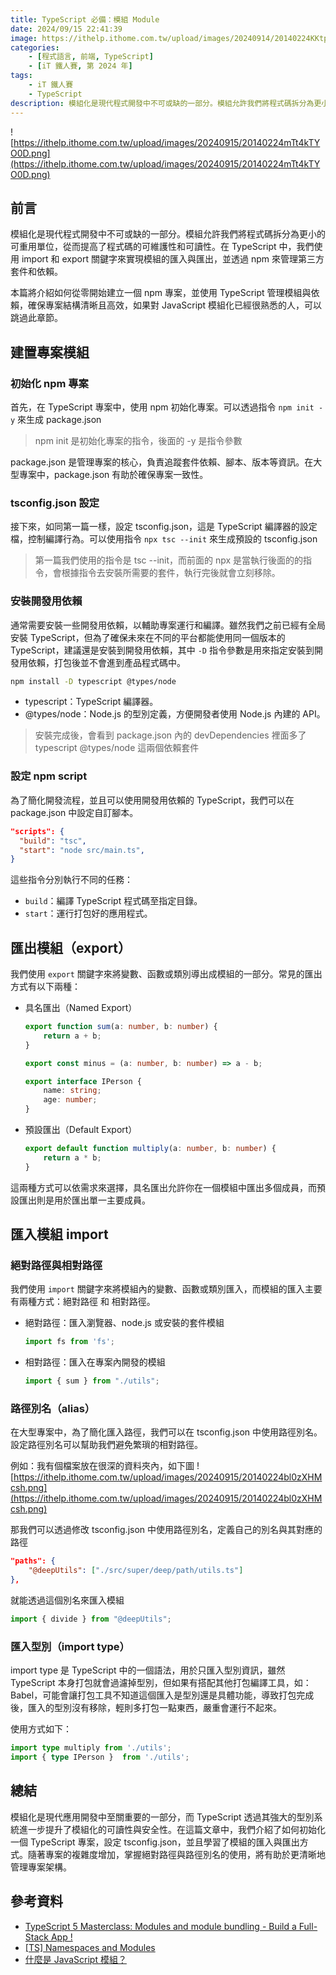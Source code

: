 ```yaml
---
title: TypeScript 必備：模組 Module
date: 2024/09/15 22:41:39
image: https://ithelp.ithome.com.tw/upload/images/20240914/20140224KKtpk0N1gP.png
categories:
    - [程式語言, 前端, TypeScript]
    - [iT 鐵人賽, 第 2024 年]
tags: 
    - iT 鐵人賽
    - TypeScript
description: 模組化是現代程式開發中不可或缺的一部分。模組允許我們將程式碼拆分為更小的可重用單位，從而提高了程式碼的可維護性和可讀性。在 TypeScript 中，我們使用 import 和 export 關鍵字來實現模組的匯入與匯出，並透過 npm 來管理第三方套件和依賴。
---
```


![https://ithelp.ithome.com.tw/upload/images/20240915/20140224mTt4kTYO0D.png](https://ithelp.ithome.com.tw/upload/images/20240915/20140224mTt4kTYO0D.png)

## 前言

模組化是現代程式開發中不可或缺的一部分。模組允許我們將程式碼拆分為更小的可重用單位，從而提高了程式碼的可維護性和可讀性。在 TypeScript 中，我們使用 import 和 export 關鍵字來實現模組的匯入與匯出，並透過 npm 來管理第三方套件和依賴。

本篇將介紹如何從零開始建立一個 npm 專案，並使用 TypeScript 管理模組與依賴，確保專案結構清晰且高效，如果對 JavaScript 模組化已經很熟悉的人，可以跳過此章節。

## 建置專案模組

### 初始化 npm 專案

首先，在 TypeScript 專案中，使用 npm 初始化專案。可以透過指令 `npm init -y` 來生成 package.json

> npm init 是初始化專案的指令，後面的 -y 是指令參數

package.json 是管理專案的核心，負責追蹤套件依賴、腳本、版本等資訊。在大型專案中，package.json 有助於確保專案一致性。

### tsconfig.json 設定

接下來，如同第一篇一樣，設定 tsconfig.json，這是 TypeScript 編譯器的設定檔，控制編譯行為。可以使用指令 `npx tsc --init` 來生成預設的 tsconfig.json

> 第一篇我們使用的指令是 tsc --init，而前面的 npx 是當執行後面的的指令，會根據指令去安裝所需要的套件，執行完後就會立刻移除。

### 安裝開發用依賴

通常需要安裝一些開發用依賴，以輔助專案運行和編譯。雖然我們之前已經有全局安裝 TypeScript，但為了確保未來在不同的平台都能使用同一個版本的 TypeScript，建議還是安裝到開發用依賴，其中 `-D` 指令參數是用來指定安裝到開發用依賴，打包後並不會進到產品程式碼中。

```bash
npm install -D typescript @types/node
```

- typescript：TypeScript 編譯器。
- @types/node：Node.js 的型別定義，方便開發者使用 Node.js 內建的 API。

> 安裝完成後，會看到 package.json 內的 devDependencies 裡面多了 typescript @types/node 這兩個依賴套件

### 設定 npm script

為了簡化開發流程，並且可以使用開發用依賴的 TypeScript，我們可以在 package.json 中設定自訂腳本。

```json
"scripts": {
  "build": "tsc",
  "start": "node src/main.ts",
}
```

這些指令分別執行不同的任務：

- `build`：編譯 TypeScript 程式碼至指定目錄。
- `start`：運行打包好的應用程式。


## 匯出模組（export）

我們使用 `export` 關鍵字來將變數、函數或類別導出成模組的一部分。常見的匯出方式有以下兩種：

- 具名匯出（Named Export）
    ```ts
    export function sum(a: number, b: number) {
        return a + b;
    }

    export const minus = (a: number, b: number) => a - b;

    export interface IPerson {
        name: string;
        age: number;
    } 
    ```

- 預設匯出（Default Export）
    ```ts
    export default function multiply(a: number, b: number) {
        return a * b;
    }
    ```

這兩種方式可以依需求來選擇，具名匯出允許你在一個模組中匯出多個成員，而預設匯出則是用於匯出單一主要成員。

## 匯入模組 import

### 絕對路徑與相對路徑

我們使用 `import` 關鍵字來將模組內的變數、函數或類別匯入，而模組的匯入主要有兩種方式：絕對路徑 和 相對路徑。

- 絕對路徑：匯入瀏覽器、node.js 或安裝的套件模組
    ```ts
    import fs from 'fs';
    ```

- 相對路徑：匯入在專案內開發的模組
    ```ts
    import { sum } from "./utils";
    ```


### 路徑別名（alias）

在大型專案中，為了簡化匯入路徑，我們可以在 tsconfig.json 中使用路徑別名。設定路徑別名可以幫助我們避免繁瑣的相對路徑。

例如：我有個檔案放在很深的資料夾內，如下圖
![https://ithelp.ithome.com.tw/upload/images/20240915/20140224bl0zXHMcsh.png](https://ithelp.ithome.com.tw/upload/images/20240915/20140224bl0zXHMcsh.png)

那我們可以透過修改 tsconfig.json 中使用路徑別名，定義自己的別名與其對應的路徑

```json
"paths": {
    "@deepUtils": ["./src/super/deep/path/utils.ts"]
},
```

就能透過這個別名來匯入模組

```ts
import { divide } from "@deepUtils";
```


### 匯入型別（import type）

import type 是 TypeScript 中的一個語法，用於只匯入型別資訊，雖然 TypeScript 本身打包就會過濾掉型別，但如果有搭配其他打包編譯工具，如： Babel，可能會讓打包工具不知道這個匯入是型別還是具體功能，導致打包完成後，匯入的型別沒有移除，輕則多打包一點東西，嚴重會運行不起來。


使用方式如下：
```ts
import type multiply from './utils';
import { type IPerson }  from './utils';
```

## 總結

模組化是現代應用開發中至關重要的一部分，而 TypeScript 透過其強大的型別系統進一步提升了模組化的可讀性與安全性。在這篇文章中，我們介紹了如何初始化一個 TypeScript 專案，設定 tsconfig.json，並且學習了模組的匯入與匯出方式。隨著專案的複雜度增加，掌握絕對路徑與路徑別名的使用，將有助於更清晰地管理專案架構。

## 參考資料

- [TypeScript 5 Masterclass: Modules and module bundling - Build a Full-Stack App !](https://www.youtube.com/watch?v=Tabsz3bsq88&list=PLzb46hGUzitC1kGzPcy8tlQNxYbFsuqMO&index=8)
- [[TS] Namespaces and Modules](https://pjchender.dev/typescript/ts-namespaces-modules/)
- [什麼是 JavaScript 模組？](https://www.explainthis.io/en/swe/what-is-frontend-module#java-script-modules-evolution)
